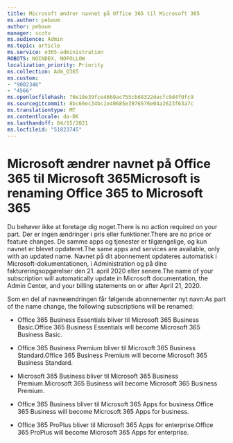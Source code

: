 ```yaml
---
title: Microsoft ændrer navnet på Office 365 til Microsoft 365
ms.author: pebaum
author: pebaum
manager: scotv
ms.audience: Admin
ms.topic: article
ms.service: o365-administration
ROBOTS: NOINDEX, NOFOLLOW
localization_priority: Priority
ms.collection: Adm_O365
ms.custom:
- "9002346"
- "4566"
ms.openlocfilehash: 70e10e39fce4660ac755cb68322decfc9d4f0fc9
ms.sourcegitcommit: 8bc60ec34bc1e40685e3976576e04a2623f63a7c
ms.translationtype: MT
ms.contentlocale: da-DK
ms.lasthandoff: 04/15/2021
ms.locfileid: "51823745"
---
```

# <a name="microsoft-is-renaming-office-365-to-microsoft-365"></a><span data-ttu-id="20212-102">Microsoft ændrer navnet på Office 365 til Microsoft 365</span><span class="sxs-lookup"><span data-stu-id="20212-102">Microsoft is renaming Office 365 to Microsoft 365</span></span>

<span data-ttu-id="20212-103">Du behøver ikke at foretage dig noget.</span><span class="sxs-lookup"><span data-stu-id="20212-103">There is no action required on your part.</span></span> <span data-ttu-id="20212-104">Der er ingen ændringer i pris eller funktioner.</span><span class="sxs-lookup"><span data-stu-id="20212-104">There are no price or feature changes.</span></span> <span data-ttu-id="20212-105">De samme apps og tjenester er tilgængelige, og kun navnet er blevet opdateret.</span><span class="sxs-lookup"><span data-stu-id="20212-105">The same apps and services are available, only with an updated name.</span></span> <span data-ttu-id="20212-106">Navnet på dit abonnement opdateres automatisk i Microsoft-dokumentationen, i Administration og på dine faktureringsopgørelser den 21. april 2020 eller senere.</span><span class="sxs-lookup"><span data-stu-id="20212-106">The name of your subscription will automatically update in Microsoft documentation, the Admin Center, and your billing statements on or after April 21, 2020.</span></span>

<span data-ttu-id="20212-107">Som en del af navneændringen får følgende abonnementer nyt navn:</span><span class="sxs-lookup"><span data-stu-id="20212-107">As part of the name change, the following subscriptions will be renamed:</span></span>

- <span data-ttu-id="20212-108">Office 365 Business Essentials bliver til Microsoft 365 Business Basic.</span><span class="sxs-lookup"><span data-stu-id="20212-108">Office 365 Business Essentials will become Microsoft 365 Business Basic.</span></span>

- <span data-ttu-id="20212-109">Office 365 Business Premium bliver til Microsoft 365 Business Standard.</span><span class="sxs-lookup"><span data-stu-id="20212-109">Office 365 Business Premium will become Microsoft 365 Business Standard.</span></span>

- <span data-ttu-id="20212-110">Microsoft 365 Business bliver til Microsoft 365 Business Premium.</span><span class="sxs-lookup"><span data-stu-id="20212-110">Microsoft 365 Business will become Microsoft 365 Business Premium.</span></span>

- <span data-ttu-id="20212-111">Office 365 Business bliver til Microsoft 365 Apps for business.</span><span class="sxs-lookup"><span data-stu-id="20212-111">Office 365 Business will become Microsoft 365 Apps for business.</span></span>

- <span data-ttu-id="20212-112">Office 365 ProPlus bliver til Microsoft 365 Apps for enterprise.</span><span class="sxs-lookup"><span data-stu-id="20212-112">Office 365 ProPlus will become Microsoft 365 Apps for enterprise.</span></span>
